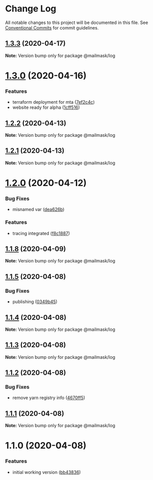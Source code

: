 # Change Log

All notable changes to this project will be documented in this file.
See [Conventional Commits](https://conventionalcommits.org) for commit guidelines.

## [1.3.3](https://github.com/hiddentao/mailmask/compare/v1.3.2...v1.3.3) (2020-04-17)

**Note:** Version bump only for package @mailmask/log





# [1.3.0](https://github.com/hiddentao/mailmask/compare/v1.2.0...v1.3.0) (2020-04-16)


### Features

* terraform deployment for mta ([7ef2c4c](https://github.com/hiddentao/mailmask/commit/7ef2c4cd340290afe9cf2977aaa86ee5eae67145))
* website ready for alpha ([1cff516](https://github.com/hiddentao/mailmask/commit/1cff5160e421b8ec3c2f5f8f18810979cd0a87c9))





## [1.2.2](https://github.com/hiddentao/mailmask/compare/v1.2.1...v1.2.2) (2020-04-13)

**Note:** Version bump only for package @mailmask/log





## [1.2.1](https://github.com/hiddentao/mailmask/compare/v1.2.0...v1.2.1) (2020-04-13)

**Note:** Version bump only for package @mailmask/log





# [1.2.0](https://github.com/hiddentao/mailmask/compare/v1.1.8...v1.2.0) (2020-04-12)


### Bug Fixes

* misnamed var ([dea626b](https://github.com/hiddentao/mailmask/commit/dea626b5a57348c1d9df5bd4fd972b272327e92c))


### Features

* tracing integrated ([f8c1887](https://github.com/hiddentao/mailmask/commit/f8c1887d601ee7f9999ac44fcf45da7eeb81b4f4))





## [1.1.8](https://github.com/hiddentao/mailmask/compare/v1.1.7...v1.1.8) (2020-04-09)

**Note:** Version bump only for package @mailmask/log





## [1.1.5](https://github.com/hiddentao/mailmask/compare/v1.1.4...v1.1.5) (2020-04-08)


### Bug Fixes

* publishing ([0349b45](https://github.com/hiddentao/mailmask/commit/0349b45459b7a42740fc885d0f8c4798f7311248))





## [1.1.4](https://github.com/hiddentao/mailmask/compare/v1.1.3...v1.1.4) (2020-04-08)

**Note:** Version bump only for package @mailmask/log





## [1.1.3](https://github.com/hiddentao/mailmask/compare/v1.1.2...v1.1.3) (2020-04-08)

**Note:** Version bump only for package @mailmask/log





## [1.1.2](https://github.com/hiddentao/mailmask/compare/v1.1.1...v1.1.2) (2020-04-08)


### Bug Fixes

* remove yarn registry info ([4670ff5](https://github.com/hiddentao/mailmask/commit/4670ff505663044f9d168aa24bcd342dfaaf314d))





## [1.1.1](https://github.com/hiddentao/mailmask/compare/v1.1.0...v1.1.1) (2020-04-08)

**Note:** Version bump only for package @mailmask/log





# 1.1.0 (2020-04-08)


### Features

* initial working version ([bb43836](https://github.com/hiddentao/mailmask/commit/bb43836c2e533aa60f4820028724e23dc204b582))
